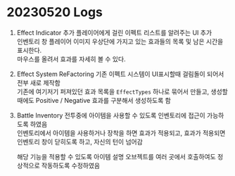 # 20230520 Logs
1. Effect Indicator 추가
   플레이어에게 걸린 이펙트 리스트를 알려주는 UI 추가  
   인벤토리 창 플레이어 이미지 우상단에 가지고 있는 효과들의 목록 및 남은 시간을 표시한다.  
   마우스를 올려서 효과를 자세히 볼 수 있다.

2. Effect System ReFactoring
   기존 이펙트 시스템이 UI표시할때 걸림돌이 되어서 전부 새로 제작함  
   기존에 여기저기 퍼져있던 효과 목록을 `EffectTypes` 하나로 묶어서 만들고, 생성할때에도 Positive / Negative 효과를 구분해서 생성하도록 함  

3. Battle Inventory
   전투중에 아이템을 사용할 수 있도록 인벤토리에 접근이 가능하도록 하였음  
   인벤토리에서 아이템을 사용하거나 장착을 하면 효과가 적용되고, 효과가 적용되면 인벤토리 창이 닫히도록 하고, 자신의 턴이 넘어감  

   해당 기능을 적용할 수 있도록 아이템 설명 오브젝트를 여러 곳에서 호출하여도 정상적으로 작동하도록 수정하였음